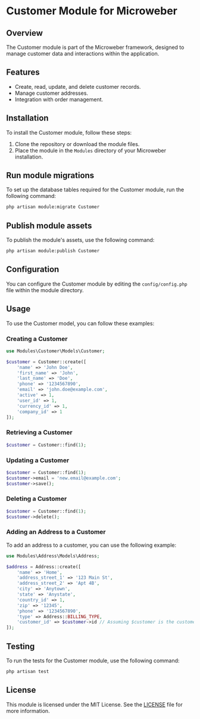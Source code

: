 # Customer Module for Microweber

## Overview
The Customer module is part of the Microweber framework, designed to manage customer data and interactions within the application.

## Features
- Create, read, update, and delete customer records.
- Manage customer addresses.
- Integration with order management.

## Installation
To install the Customer module, follow these steps:

1. Clone the repository or download the module files.
2. Place the module in the `Modules` directory of your Microweber installation.

## Run module migrations
To set up the database tables required for the Customer module, run the following command:

```sh
php artisan module:migrate Customer
```

## Publish module assets
To publish the module's assets, use the following command:

```sh
php artisan module:publish Customer
```

## Configuration
You can configure the Customer module by editing the `config/config.php` file within the module directory.

## Usage
To use the Customer model, you can follow these examples:

### Creating a Customer
```php
use Modules\Customer\Models\Customer;

$customer = Customer::create([
    'name' => 'John Doe',
    'first_name' => 'John',
    'last_name' => 'Doe',
    'phone' => '1234567890',
    'email' => 'john.doe@example.com',
    'active' => 1,
    'user_id' => 1,
    'currency_id' => 1,
    'company_id' => 1
]);
```

### Retrieving a Customer
```php
$customer = Customer::find(1);
```

### Updating a Customer
```php
$customer = Customer::find(1);
$customer->email = 'new.email@example.com';
$customer->save();
```

### Deleting a Customer
```php
$customer = Customer::find(1);
$customer->delete();
```

### Adding an Address to a Customer
To add an address to a customer, you can use the following example:

```php
use Modules\Address\Models\Address;

$address = Address::create([
    'name' => 'Home',
    'address_street_1' => '123 Main St',
    'address_street_2' => 'Apt 4B',
    'city' => 'Anytown',
    'state' => 'Anystate',
    'country_id' => 1,
    'zip' => '12345',
    'phone' => '1234567890',
    'type' => Address::BILLING_TYPE,
    'customer_id' => $customer->id // Assuming $customer is the customer instance
]);
```

## Testing
To run the tests for the Customer module, use the following command:

```sh
php artisan test
```

## License
This module is licensed under the MIT License. See the [LICENSE](https://github.com/microweber/microweber/blob/master/LICENSE) file for more information.
